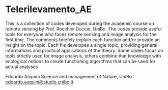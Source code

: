 # Telerilevamento_AE
This is a collection of codes developed during the academic course on remote sensing by Prof. Rocchini Duccio, UniBo.
The codes provide useful tools for everyone who faces remote sensing and image analysis for the first time. The comments briefely explain each function and/or provide an insight on the topic.
Each file developes a single topic, providing general informations and practical applications of the theory.
Some codes focus on tools strictly used for image analysis, others combine that knowledge with ecological notions to create functioning algorithms that can be used for actual analyses

Edoardo Asquini
Science and management of Nature, UniBo
edoardo.asquini@studio.unibo.it
